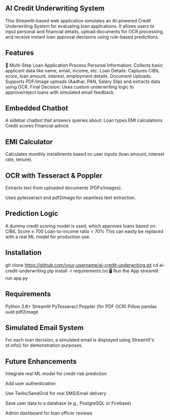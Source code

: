 ## AI Credit Underwriting System
This Streamlit-based web application simulates an AI-powered Credit Underwriting System for evaluating loan applications. It allows users to input personal and financial details, upload documents for OCR processing, and receive instant loan approval decisions using rule-based predictions.

## Features
🔹 Multi-Step Loan Application Process
Personal Information: Collects basic applicant data like name, email, income, etc.
Loan Details: Captures CIBIL score, loan amount, interest, employment details.
Document Uploads: Supports PDF/image uploads (Aadhar, PAN, Salary Slip) and extracts data using OCR.
Final Decision: Uses custom underwriting logic to approve/reject loans with simulated email feedback.

## Embedded Chatbot
A sidebar chatbot that answers queries about:
Loan types
EMI calculations
Credit scores
Financial advice

## EMI Calculator
Calculates monthly installments based on user inputs (loan amount, interest rate, tenure).

## OCR with Tesseract & Poppler
Extracts text from uploaded documents (PDFs/images).

Uses pytesseract and pdf2image for seamless text extraction.

## Prediction Logic
A dummy credit scoring model is used, which approves loans based on:
CIBIL Score ≥ 700
Loan-to-income ratio < 70%
This can easily be replaced with a real ML model for production use.

## Installation
git clone https://github.com/your-username/ai-credit-underwriting.git
cd ai-credit-underwriting
pip install -r requirements.txt
🖥 Run the App
streamlit run app.py
##  Requirements
Python 3.8+
Streamlit
PyTesseract
Poppler (for PDF OCR)
Pillow
pandas
uuid
pdf2image

## Simulated Email System
For each loan decision, a simulated email is displayed using Streamlit's st.info() for demonstration purposes.

## Future Enhancements
Integrate real ML model for credit risk prediction

Add user authentication

Use Twilio/SendGrid for real SMS/Email delivery

Save user data to a database (e.g., PostgreSQL or Firebase)

Admin dashboard for loan officer reviews
